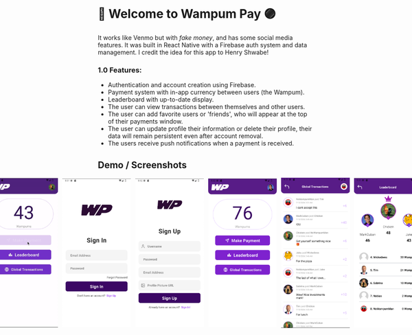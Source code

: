 # 👋 Welcome to Wampum Pay 🟣

It works like Venmo but with _fake money_, and has some social media features. It was built in React Native with a Firebase auth system and data management. I credit the idea for this app to Henry Shwabe!

### 1.0 Features:
- Authentication and account creation using Firebase.
- Payment system with in-app currency between users (the Wampum).
- Leaderboard with up-to-date display.
- The user can view transactions between themselves and other users.
- The user can add favorite users or 'friends', who will appear at the top of their payments window.
- The user can update profile their information or delete their profile, their data will remain persistent even after account removal.
- The users receive push notifications when a payment is received.

## Demo / Screenshots
<div style="display:flex; flex-direction:row; gap:10px; justify-content: center; align-items: center;">
    <img src="/demo-pictures/demo.gif" width="160" />
    <img src="/demo-pictures/SignIn.png" width="160" />
    <img src="/demo-pictures/SignUp.png" width="160" />
    <img src="/demo-pictures/Home.png" width="160" />
    <img src="/demo-pictures/Transactions.png" width="160" />
    <img src="/demo-pictures/Leaderboard.png" width="160" />
</div>


